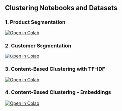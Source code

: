 ## Clustering Notebooks and Datasets


### 1. Product Segmentation

[![Open in Colab](https://colab.research.google.com/assets/colab-badge.svg)](https://colab.research.google.com/github/surajdwivedi0307/UnsupervisedLearning/blob/main/Product_Segmentation_v1.ipynb)

### 2. Customer Segmentation

[![Open in Colab](https://colab.research.google.com/assets/colab-badge.svg)](https://colab.research.google.com/github/surajdwivedi0307/UnsupervisedLearning/blob/main/RFM_Segementation_Analysis_v1.ipynb)

### 3. Content-Based Clustering with TF-IDF

[![Open in Colab](https://colab.research.google.com/assets/colab-badge.svg)](https://colab.research.google.com/github/surajdwivedi0307/UnsupervisedLearning/blob/main/Content_Based_Recsys_v1.ipynb)

### 4. Content-Based Clustering - Embeddings

[![Open in Colab](https://colab.research.google.com/assets/colab-badge.svg)](https://colab.research.google.com/github/surajdwivedi0307/UnsupervisedLearning/blob/main/Content_Based_Recsys_Embeddings_v1.ipynb)
